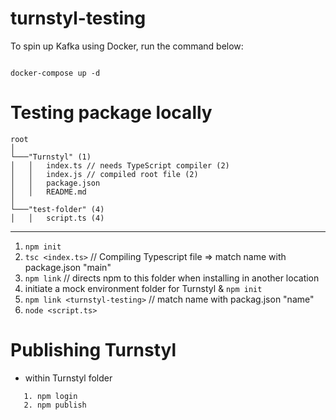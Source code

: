 # turnstyl-testing


To spin up Kafka using Docker, run the command below:

```

docker-compose up -d

```

# Testing package locally 
```
root   
│
└───"Turnstyl" (1)
│   │   index.ts // needs TypeScript compiler (2)
│   │   index.js // compiled root file (2)
│   │   package.json
│   │   README.md
│    
└───"test-folder" (4)
│   │   script.ts (4)

```
---
   1. `npm init` 
   2. `tsc <index.ts>` // Compiling Typescript file => match name with package.json "main"
   3. `npm link` // directs npm to this folder when installing in another location
   4. initiate a mock environment folder for Turnstyl & `npm init`
   5. `npm link <turnstyl-testing>` // match name with packag.json "name" 
   6. `node <script.ts>`
   
# Publishing Turnstyl 
- within Turnstyl folder 
```
   1. npm login
   2. npm publish

```